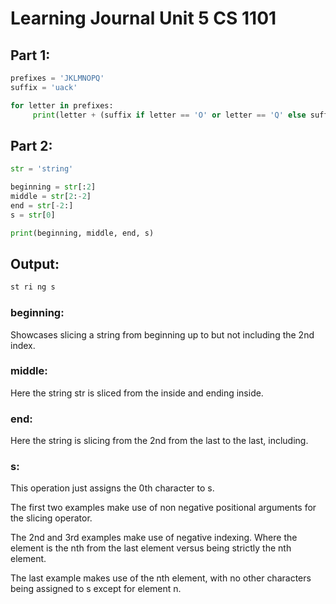 
# Learning Journal Unit 5 CS 1101

## Part 1:
```python
prefixes = 'JKLMNOPQ'
suffix = 'uack'

for letter in prefixes:
     print(letter + (suffix if letter == 'O' or letter == 'Q' else suffix[1:]))
```

## Part 2:
```python
str = 'string'

beginning = str[:2]
middle = str[2:-2]
end = str[-2:]
s = str[0]

print(beginning, middle, end, s)
```
## Output:
```sh
st ri ng s
```

### beginning:
Showcases slicing a string from beginning up to but not including the 2nd index.

### middle:
Here the string str is sliced from the inside and ending inside. 

### end:
Here the string is slicing from the 2nd from the last to the last, including.

### s:
This operation just assigns the 0th character to s.

The first two examples make use of non negative positional arguments for the slicing operator.

The 2nd and 3rd examples make use of negative indexing. Where the element is the nth from the last element versus being strictly the nth element.

The last example makes use of the nth element, with no other characters being assigned to s except for element n.
